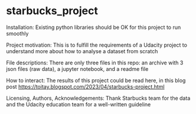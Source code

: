 # starbucks_project
Installation: Existing python libraries should be OK for this project to run smoothly  

Project motivation: This is to fulfill the requirements of a Udacity project to understand more about how to analyse a dataset from scratch  

File descriptions: There are only three files in this repo: an archive with 3 json files (raw data), a jupyter notebook, and a readme file  

How to interact: The results of this project could be read here, in this blog post https://toitay.blogspot.com/2023/04/starbucks-project.html  

Licensing, Authors, Acknowledgements: Thank Starbucks team for the data and the Udacity education team for a well-written guideline
